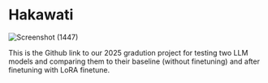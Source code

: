 # Hakawati

![Screenshot (1447)](https://github.com/user-attachments/assets/14ec93ce-c5b7-4053-9032-4156244227fc)

This is the Github link to our 2025 gradution project for testing two LLM models and comparing them to their baseline (without finetuning) and after finetuning with LoRA finetune.
